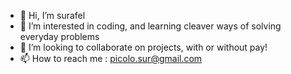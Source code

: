 - 👋 Hi, I’m surafel
- 👀 I’m interested in coding, and learning cleaver ways of solving everyday problems
- 💞️ I’m looking to collaborate on projects, with or without pay!
- 📫 How to reach me : picolo.sur@gmail.com 

<!---
surafel9/surafel9 is a ✨ special ✨ repository because its `README.md` (this file) appears on your GitHub profile.
You can click the Preview link to take a look at your changes.
--->
